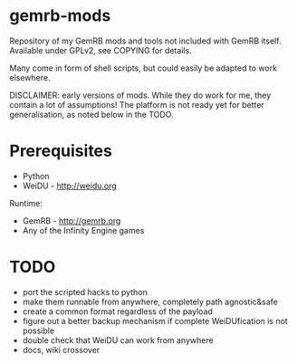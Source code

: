 gemrb-mods
==========

Repository of my GemRB mods and tools not included with GemRB itself. Available under GPLv2, see COPYING for details.

Many come in form of shell scripts, but could easily be adapted to work elsewhere.

DISCLAIMER: early versions of mods. While they do work for me, they contain a lot of assumptions! The platform is not ready yet for better generalisation, as noted below in the TODO.

Prerequisites
=============
* Python
* WeiDU - http://weidu.org

Runtime:
* GemRB - http://gemrb.org
* Any of the Infinity Engine games


TODO
====
* port the scripted hacks to python
* make them runnable from anywhere, completely path agnostic&safe
* create a common format regardless of the payload
* figure out a better backup mechanism if complete WeiDUfication is not possible
* double check that WeiDU can work from anywhere
* docs, wiki crossover
